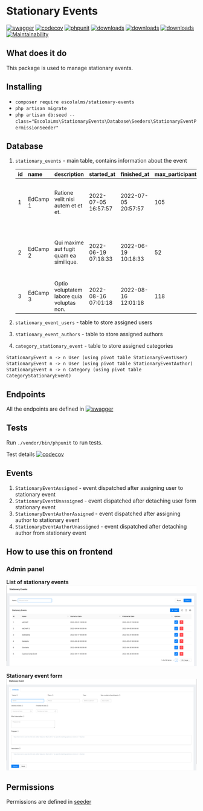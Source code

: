 # Stationary Events

[![swagger](https://img.shields.io/badge/documentation-swagger-green)](https://escolalms.github.io/Stationary-Events/)
[![codecov](https://codecov.io/gh/EscolaLMS/Stationary-Events/branch/main/graph/badge.svg?token=NRAN4R8AGZ)](https://codecov.io/gh/EscolaLMS/Stationary-Events)
[![phpunit](https://github.com/EscolaLMS/Stationary-Events/actions/workflows/test.yml/badge.svg)](https://github.com/EscolaLMS/Stationary-Events/actions/workflows/test.yml)
[![downloads](https://img.shields.io/packagist/dt/escolalms/stationary-events)](https://packagist.org/packages/escolalms/stationary-events)
[![downloads](https://img.shields.io/packagist/v/escolalms/stationary-events)](https://packagist.org/packages/escolalms/stationary-events)
[![downloads](https://img.shields.io/packagist/l/escolalms/stationary-events)](https://packagist.org/packages/escolalms/stationary-events)
[![Maintainability](https://api.codeclimate.com/v1/badges/0c9e2593fb30e2048f95/maintainability)](https://codeclimate.com/github/EscolaLMS/Stationary-Events/maintainability)

## What does it do

This package is used to manage stationary events.

## Installing

- `composer require escolalms/stationary-events`
- `php artisan migrate`
- `php artisan db:seed --class="EscolaLms\StationaryEvents\Database\Seeders\StationaryEventPermissionSeeder"`

## Database

1. `stationary_events` - main table, contains information about the event

   | id | name | description | started\_at | finished\_at | max\_participants | place | program | created\_at | updated\_at | image\_path | short\_desc | status |
   | :--- | :--- | :--- | :--- | :--- | :--- | :--- | :--- | :--- | :--- | :--- | :--- | :--- |
   | 1 | EdCamp 1 | Ratione velit nisi autem et et et. | 2022-07-05 16:57:57 | 2022-07-05 20:57:57 | 105 | Bruenport | NULL | 2022-04-14 08:54:03 | 2022-04-14 08:54:03 | NULL | Et nihil et ut laudantium consequatur quasi architecto et et laudantium. | draft |
   | 2 | EdCamp 2 | Qui maxime aut fugit quam ea similique. | 2022-06-19 07:18:33 | 2022-06-19 10:18:33 | 52 | Meggiemouth | NULL | 2022-04-14 08:54:04 | 2022-04-14 08:54:04 | NULL | Dignissimos libero impedit eos omnis consequuntur quos officiis sit non dolore consectetur dolore sunt. | published |
   | 3 | EdCamp 3 | Optio voluptatem labore quia voluptas non. | 2022-08-16 07:01:18 | 2022-08-16 12:01:18 | 118 | Port Paulineberg | NULL | 2022-04-14 08:54:04 | 2022-04-14 08:54:04 | NULL | Sed culpa in possimus nihil ducimus fugiat inventore. | published |

2. `stationary_event_users` - table to store assigned users
3. `stationary_event_authors` - table to store assigned authors
4. `category_stationary_event` - table to store assigned categories

```
StationaryEvent n -> n User (using pivot table StationaryEventUser)
StationaryEvent n -> n User (using pivot table StationaryEventAuthor)
StationaryEvent n -> n Category (using pivot table CategoryStationaryEvent)
```

## Endpoints

All the endpoints are defined in [![swagger](https://img.shields.io/badge/documentation-swagger-green)](https://escolalms.github.io/Stationary-Events/)

## Tests

Run `./vendor/bin/phpunit` to run tests.

Test details [![codecov](https://codecov.io/gh/EscolaLMS/Stationary-Events/branch/main/graph/badge.svg?token=NRAN4R8AGZ)](https://codecov.io/gh/EscolaLMS/Stationary-Events)

## Events

1. `StationaryEventAssigned` - event dispatched after assigning user to stationary event
2. `StationaryEventUnassigned` - event dispatched after detaching user form stationary event
3. `StationaryEventAuthorAssigned` - event dispatched after assigning author to stationary event
4. `StationaryEventAuthorUnassigned` - event dispatched after detaching author from stationary event


## How to use this on frontend

### Admin panel

**List of stationary events**
![List of stationary events](https://raw.githubusercontent.com/EscolaLMS/Stationary-Events/main/docs/list.png "List of stationary events")

**Stationary event form**
![Form](https://raw.githubusercontent.com/EscolaLMS/Stationary-Events/main/docs/form.png "Form")

## Permissions

Permissions are defined in [seeder](https://github.com/EscolaLMS/Stationary-Events/tree/main/database/seeders/StationaryEventPermissionSeeder.php)
